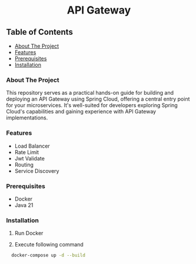 <h1 align="center" id="title">API Gateway</h1>

## Table of Contents

* [About The Project](#about-the-project)
* [Features](#features)
* [Prerequisites](#prerequisites)
* [Installation](#installation)

### About The Project

This repository serves as a practical hands-on guide for building and deploying an API Gateway using Spring Cloud,
offering a central entry point for your microservices. It's well-suited for developers exploring Spring Cloud's
capabilities and gaining experience with API Gateway implementations.

### Features

* Load Balancer
* Rate Limit
* Jwt Validate
* Routing
* Service Discovery

### Prerequisites

* Docker
* Java 21

### Installation

1. Run Docker

2. Execute following command<br>

```sh
  docker-compose up -d --build
```
